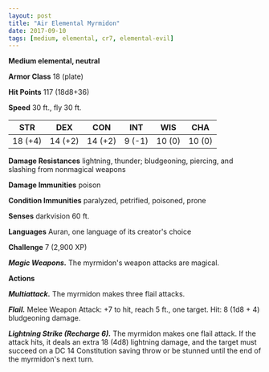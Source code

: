 ```yaml
---
layout: post
title: "Air Elemental Myrmidon"
date: 2017-09-10
tags: [medium, elemental, cr7, elemental-evil]
---
```


**Medium elemental, neutral**

**Armor Class** 18 (plate)

**Hit Points** 117 (18d8+36)

**Speed** 30 ft., fly 30 ft.

|   STR   |   DEX   |   CON   |   INT   |   WIS   |   CHA   |
|:-----:|:-----:|:-----:|:-----:|:-----:|:-----:|
| 18 (+4) | 14 (+2) | 14 (+2) | 9 (-1) | 10 (0) | 10 (0) |

**Damage Resistances** lightning, thunder; bludgeoning, piercing, and slashing from nonmagical weapons

**Damage Immunities** poison

**Condition Immunities** paralyzed, petrified, poisoned, prone

**Senses** darkvision 60 ft.

**Languages** Auran, one language of its creator's choice

**Challenge** 7 (2,900 XP)

***Magic Weapons.*** The myrmidon's weapon attacks are magical.

**Actions**

***Multiattack.*** The myrmidon makes three flail attacks.

***Flail.*** Melee Weapon Attack: +7 to hit, reach 5 ft., one target. Hit: 8 (1d8 + 4) bludgeoning damage.

***Lightning Strike (Recharge 6).*** The myrmidon makes one flail attack. If the attack hits, it deals an extra 18 (4d8) lightning damage, and the target must succeed on a DC 14 Constitution saving throw or be stunned until the end of the myrmidon's next turn.

